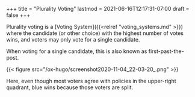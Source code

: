 +++
title = "Plurality Voting"
lastmod = 2021-06-16T12:17:31-07:00
draft = false
+++

Plurality voting is a [Voting System]({{<relref "voting_systems.md" >}}) where the candidate (or other choice) with the highest number of votes wins, and voters may only vote for a single candidate.

When voting for a single candidate, this is also known as first-past-the-post.

{{< figure src="/ox-hugo/screenshot2020-11-04_22-03-20_.png" >}}

Here, even though most voters agree with policies in the upper-right quadrant, blue wins because those voters are split.